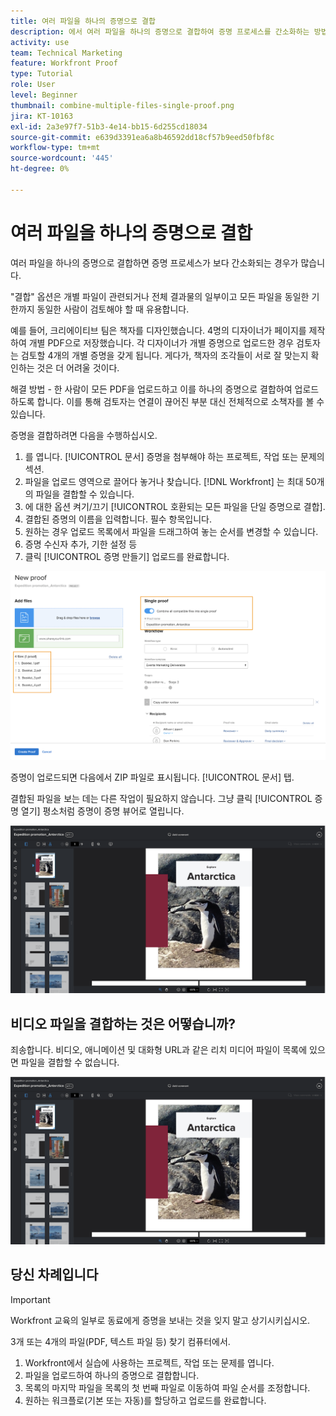 ```yaml
---
title: 여러 파일을 하나의 증명으로 결합
description: 에서 여러 파일을 하나의 증명으로 결합하여 증명 프로세스를 간소화하는 방법에 대해 알아봅니다 [!DNL  Workfront].
activity: use
team: Technical Marketing
feature: Workfront Proof
type: Tutorial
role: User
level: Beginner
thumbnail: combine-multiple-files-single-proof.png
jira: KT-10163
exl-id: 2a3e97f7-51b3-4e14-bb15-6d255cd18034
source-git-commit: e639d3391ea6a8b46592dd18cf57b9eed50fbf8c
workflow-type: tm+mt
source-wordcount: '445'
ht-degree: 0%

---
```


# 여러 파일을 하나의 증명으로 결합

여러 파일을 하나의 증명으로 결합하면 증명 프로세스가 보다 간소화되는 경우가 많습니다.

&quot;결합&quot; 옵션은 개별 파일이 관련되거나 전체 결과물의 일부이고 모든 파일을 동일한 기한까지 동일한 사람이 검토해야 할 때 유용합니다.

예를 들어, 크리에이티브 팀은 책자를 디자인했습니다. 4명의 디자이너가 페이지를 제작하여 개별 PDF으로 저장했습니다. 각 디자이너가 개별 증명으로 업로드한 경우 검토자는 검토할 4개의 개별 증명을 갖게 됩니다. 게다가, 책자의 조각들이 서로 잘 맞는지 확인하는 것은 더 어려울 것이다.

해결 방법 - 한 사람이 모든 PDF을 업로드하고 이를 하나의 증명으로 결합하여 업로드하도록 합니다. 이를 통해 검토자는 연결이 끊어진 부분 대신 전체적으로 소책자를 볼 수 있습니다.

증명을 결합하려면 다음을 수행하십시오.

1. 를 엽니다. [!UICONTROL 문서] 증명을 첨부해야 하는 프로젝트, 작업 또는 문제의 섹션.
2. 파일을 업로드 영역으로 끌어다 놓거나 찾습니다. [!DNL Workfront] 는 최대 50개의 파일을 결합할 수 있습니다.
3. 에 대한 옵션 켜기/끄기 [!UICONTROL 호환되는 모든 파일을 단일 증명으로 결합].
4. 결합된 증명의 이름을 입력합니다. 필수 항목입니다.
5. 원하는 경우 업로드 목록에서 파일을 드래그하여 놓는 순서를 변경할 수 있습니다.
6. 증명 수신자 추가, 기한 설정 등
7. 클릭 [!UICONTROL 증명 만들기] 업로드를 완료합니다.

![의 이미지 [!UICONTROL 새 증명] 업로드된 파일 목록 및 [!UICONTROL 단일 증명] 강조 표시된 섹션입니다.](assets/combine-proofs.png)

증명이 업로드되면 다음에서 ZIP 파일로 표시됩니다. [!UICONTROL 문서] 탭.

결합된 파일을 보는 데는 다른 작업이 필요하지 않습니다. 그냥 클릭 [!UICONTROL 증명 열기] 평소처럼 증명이 증명 뷰어로 열립니다.

![다중 페이지 증명이 표시된 증명 뷰어의 이미지입니다.](assets/combine-proofs-2.png)

## 비디오 파일을 결합하는 것은 어떻습니까?

죄송합니다. 비디오, 애니메이션 및 대화형 URL과 같은 리치 미디어 파일이 목록에 있으면 파일을 결합할 수 없습니다.

![비디오 파일을 결합할 수 없음을 설명하는 오류 메시지 이미지입니다.](assets/combine-proofs-2.png)


## 당신 차례입니다

>[!IMPORTANT]
>
>Workfront 교육의 일부로 동료에게 증명을 보내는 것을 잊지 말고 상기시키십시오.


3개 또는 4개의 파일(PDF, 텍스트 파일 등) 찾기 컴퓨터에서.

1. Workfront에서 실습에 사용하는 프로젝트, 작업 또는 문제를 엽니다.
1. 파일을 업로드하여 하나의 증명으로 결합합니다.
1. 목록의 마지막 파일을 목록의 첫 번째 파일로 이동하여 파일 순서를 조정합니다.
1. 원하는 워크플로(기본 또는 자동)를 할당하고 업로드를 완료합니다.



<!--
##Learn more
* Create a multi-page proof
-->
